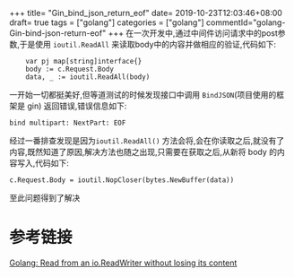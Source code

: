 +++
title= "Gin_bind_json_return_eof"
date= 2019-10-23T12:03:46+08:00
draft= true
tags = ["golang"]
categories = ["golang"]
commentId="golang-Gin-bind-json-return-eof"
+++
在一次开发中,通过中间件访问请求中的post参数,于是使用 `ioutil.ReadAll` 来读取body中的内容并做相应的验证,代码如下:

```
	var pj map[string]interface{}
	body := c.Request.Body
	data, _ := ioutil.ReadAll(body)
```

一开始一切都挺美好,但等道测试的时候发现接口中调用 `BindJSON`(项目使用的框架是 gin) 返回错误,错误信息如下:
```
bind multipart: NextPart: EOF
```
经过一番排查发现是因为`ioutil.ReadAll()` 方法会将,会在你读取之后,就没有了内容,既然知道了原因,解决方法也随之出现,只需要在获取之后,从新将 body 的内容写入,代码如下:
```
c.Request.Body = ioutil.NopCloser(bytes.NewBuffer(data))
```

至此问题得到了解决

# 参考链接
[Golang: Read from an io.ReadWriter without losing its content](https://medium.com/@xoen/golang-read-from-an-io-readwriter-without-loosing-its-content-2c6911805361)



